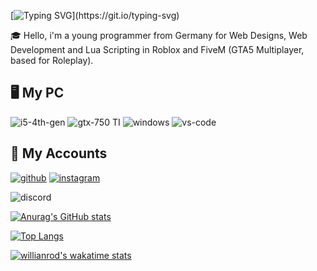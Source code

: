 [![Typing SVG](https://readme-typing-svg.herokuapp.com?size=30&lines=Hello%2C+i'm+Marco!)](https://git.io/typing-svg)

🎓 Hello, i'm a young programmer from Germany for Web Designs, Web Development and Lua Scripting in Roblox and FiveM (GTA5 Multiplayer, based for Roleplay).

## 🖥️ My PC

![i5-4th-gen](https://img.shields.io/badge/Intel-Core%20i5%204th%20Gen-blue?style=for-the-badge&logo=intel&logoColor=white)
![gtx-750 TI](https://img.shields.io/badge/NVIDIA-GTX%201060%20TI-green?style=for-the-badge&logo=nvidia&logoColor=white)
![windows](https://img.shields.io/badge/Windows_10-0078D6?style=for-the-badge&logo=windows&logoColor=white)
![vs-code](https://img.shields.io/badge/VS_Code-007ACC?style=for-the-badge&logo=Visual-Studio-Code&logoColor=white)

## 🔗 My Accounts

[![github](https://img.shields.io/badge/GitHub-000000?style=for-the-badge&logo=GitHub&logoColor=white)](https://github.com/xPandaGo)
[![instagram](https://img.shields.io/badge/Instagram-E4405F?style=for-the-badge&logo=instagram&logoColor=white)](https://www.instagram.com/_x_pandago/)

![discord](https://img.shields.io/badge/Discord-x__PandaGo%238642-blue?style=for-the-badge&logo=discord&logoColor=white)

[![Anurag's GitHub stats](https://github-readme-stats.vercel.app/api?username=xpandago&theme=dark&show_icons=true )](https://github.com/anuraghazra/github-readme-stats)

[![Top Langs](https://github-readme-stats.vercel.app/api/top-langs/?username=xpandago&theme=dark)](https://github.com/anuraghazra/github-readme-stats)

[![willianrod's wakatime stats](https://github-readme-stats.vercel.app/api/wakatime?username=xpandago&theme=dark)](https://github.com/anuraghazra/github-readme-stats)

